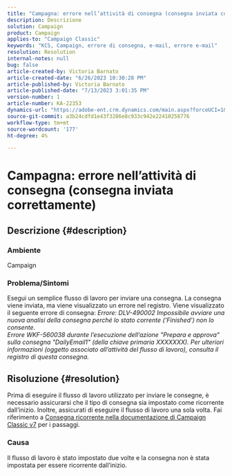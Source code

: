 ```yaml
---
title: "Campagna: errore nell’attività di consegna (consegna inviata correttamente)"
description: Descrizione
solution: Campaign
product: Campaign
applies-to: "Campaign Classic"
keywords: "KCS, Campaign, errore di consegna, e-mail, errore e-mail"
resolution: Resolution
internal-notes: null
bug: false
article-created-by: Victoria Barnato
article-created-date: "6/26/2023 10:30:28 PM"
article-published-by: Victoria Barnato
article-published-date: "7/13/2023 3:01:35 PM"
version-number: 1
article-number: KA-22353
dynamics-url: "https://adobe-ent.crm.dynamics.com/main.aspx?forceUCI=1&pagetype=entityrecord&etn=knowledgearticle&id=bebccf09-7114-ee11-8f6e-6045bd006239"
source-git-commit: a3b24cdfd1e43f3286e8c933c942e22410258776
workflow-type: tm+mt
source-wordcount: '177'
ht-degree: 4%

---
```


# Campagna: errore nell’attività di consegna (consegna inviata correttamente)

## Descrizione {#description}


### Ambiente

Campaign

### Problema/Sintomi

Esegui un semplice flusso di lavoro per inviare una consegna. La consegna viene inviata, ma viene visualizzato un errore nel registro. Viene visualizzato il seguente errore di consegna:
*Errore: DLV-490002 Impossibile avviare una nuova analisi della consegna perché lo stato corrente (&#39;Finished&#39;) non lo consente.
<br>Errore WKF-560038 durante l’esecuzione dell’azione &quot;Prepara e approva&quot; sulla consegna &quot;DailyEmail1&quot; (della chiave primaria XXXXXXX). Per ulteriori informazioni (oggetto associato all’attività del flusso di lavoro), consulta il registro di questa consegna.*


## Risoluzione {#resolution}


Prima di eseguire il flusso di lavoro utilizzato per inviare le consegne, è necessario assicurarsi che il tipo di consegna sia impostato come ricorrente dall’inizio. Inoltre, assicurati di eseguire il flusso di lavoro una sola volta. Fai riferimento a [Consegna ricorrente nella documentazione di Campaign Classic v7](https://experienceleague.adobe.com/docs/campaign-classic/using/automating-with-workflows/action-activities/recurring-delivery.html?lang=en) per i passaggi.

### Causa

Il flusso di lavoro è stato impostato due volte e la consegna non è stata impostata per essere ricorrente dall’inizio.
